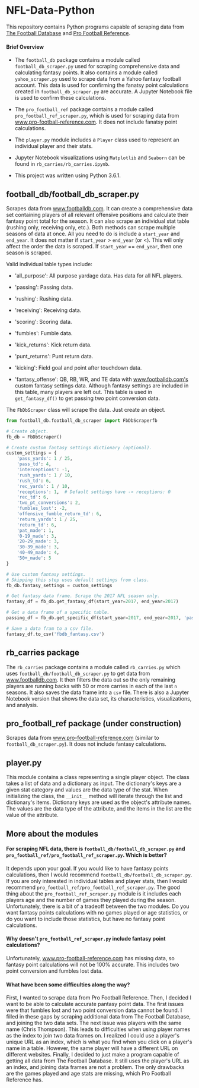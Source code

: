 # NFL-Data-Python
This repository contains Python programs capable of scraping data from [The Football Database](https://www.footballdb.com/) and [Pro Football Reference](https://www.pro-football-reference.com/).

#### Brief Overview

* The `football_db` package contains a module called `football_db_scraper.py` used for scraping comprehensive data and calculating fantasy points. It also contains a module called `yahoo_scraper.py` used to scrape data from a Yahoo fantasy football account. This data is used for confirming the fanatsy point calculations created in `football_db_scraper.py` are accurate. A Jupyter Notebook file is used to confirm these calculations.

* The `pro_football_ref` package contains a module called `pro_football_ref_scraper.py`, which is used for scraping data from www.pro-football-reference.com. It does not include fanatsy point calculations.

* The `player.py` module includes a `Player` class used to represent an individual player and their stats.

* Jupyter Notebook visualizations using `Matplotlib` and `Seaborn` can be found in `rb_carries/rb_carries.ipynb`.

* This project was written using Python 3.6.1.

## football_db/football_db_scraper.py
Scrapes data from www.footballdb.com. It can create a comprehensive data set containing players of all relevant offensive positions and calculate their fantasy point total for the season. It can also scrape an individual stat table (rushing only, receiving only, etc.). Both methods can scrape multiple seasons of data at once. All you need to do is include a `start_year` and `end_year`. It does not matter if `start_year` > `end_year` (or <). This will only affect the order the data is scraped. If `start_year` == `end_year`, then one season is scraped.

Valid individual table types include:

* 'all_purpose': All purpose yardage data. Has data for all NFL players.

* 'passing': Passing data.

* 'rushing': Rushing data.

* 'receiving': Receiving data.

* 'scoring': Scoring data.

* 'fumbles': Fumble data.

* 'kick_returns': Kick return data.

* 'punt_returns': Punt return data.

* 'kicking': Field goal and point after touchdown data.

* 'fantasy_offense': QB, RB, WR, and TE data with www.footballdb.com's custom fantasy settings data. Although fantasy settings are included in this table, many players are left out. This table is used in `get_fantasy_df()` to get passing two point conversion data.

The `FbDbScraper` class will scrape the data. Just create an object.

```python
from football_db.football_db_scraper import FbDbScraperfb

# Create object.
fb_db = FbDbScraper()

# Create custom fantasy settings dictionary (optional).
custom_settings = {
    'pass_yards': 1 / 25,
    'pass_td': 4,
    'interceptions': -1,
    'rush_yards': 1 / 10,
    'rush_td': 6,
    'rec_yards': 1 / 10,
    'receptions': 1,  # Default settings have -> receptions: 0
    'rec_td': 6,
    'two_pt_conversions': 2,
    'fumbles_lost': -2,
    'offensive_fumble_return_td': 6,
    'return_yards': 1 / 25,
    'return_td': 6,
    'pat_made': 1,
    '0-19_made': 3,
    '20-29_made': 3,
    '30-39_made': 3,
    '40-49_made': 4,
    '50+_made': 5
}

# Use custom fantasy settings.
# Skipping this step uses default settings from class.
fb_db.fantasy_settings = custom_settings

# Get fantasy data frame. Scrape the 2017 NFL season only.
fantasy_df = fb_db.get_fantasy_df(start_year=2017, end_year=2017)

# Get a data frame of a specific table.
passing_df = fb_db.get_specific_df(start_year=2017, end_year=2017, 'passing')

# Save a data fram to a csv file.
fantasy_df.to_csv('fbdb_fantasy.csv')
```

## rb_carries package
The `rb_carries` package contains a module called `rb_carries.py` which uses `football_db/football_db_scraper.py` to get data from www.footballdb.com. It then filters the data out so the only remaining players are running backs with 50 or more carries in each of the last `n` seasons. It also saves the data frame into a `csv` file. There is also a Jupyter Notebook version that shows the data set, its characteristics, visualizations, and analysis.

## pro_football_ref package (under construction)
Scrapes data from www.pro-football-reference.com (similar to `football_db_scraper.py`). It does not include fantasy calculations.

## player.py
This module contains a class representing a single player object. The class takes a list of data and a dictionary as input. The dictionary's keys are a given stat category and values are the data type of the stat. When initializing the class, the `__init__` method will iterate through the list and dictionary's items. Dictionary keys are used as the object's attribute names. The values are the data type of the attribute, and the items in the list are the value of the attribute.

## More about the modules
#### For scraping NFL data, there is `football_db/football_db_scraper.py` and `pro_football_ref/pro_football_ref_scraper.py`. Which is better?

It depends upon your goal. If you would like to have fantasy points calculations, then I would recommend `football_db/football_db_scraper.py`. If you are only interested in individual tables and player stats, then I would recommend `pro_football_ref/pro_football_ref_scraper.py`. The good thing about the `pro_football_ref_scraper.py` module is it includes each players age and the number of games they played during the season. Unfortunately, there is a bit of a tradeoff between the two modules. Do you want fantasy points calculations with no games played or age statistics, or do you want to include those statistics, but have no fantasy point calculations.

#### Why doesn't `pro_football_ref_scraper.py` include fantasy point calculations?

Unfortunately, www.pro-football-reference.com has missing data, so fantasy point calculations will not be 100% accurate. This includes two point conversion and fumbles lost data.

#### What have been some difficulties along the way?
First, I wanted to scrape data from Pro Football Reference. Then, I decided I want to be able to calculate accurate pantasy point data. The first issues were that fumbles lost and two point conversion data cannot be found.  I filled in these gaps by scraping additional data from The Football Database, and joining the two data sets. The next issue was players with the same name (Chris Thompson). This leads to difficulties when using player names as the index to join two data frames on. I realized I could use a player's unique URL as an index, which is what you find when you click on a player's name in a table. However, the same player will have a different URL on different websites. Finally, I decided to just make a program capable of getting all data from The Football Database. It still uses the player's URL as an index, and joining data frames are not a problem. The only drawbacks are the games played and age stats are missing, which Pro Football Reference has.
